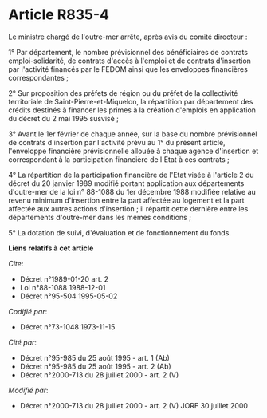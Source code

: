 # Article R835-4

Le ministre chargé de l'outre-mer arrête, après avis du comité directeur :

1° Par département, le nombre prévisionnel des bénéficiaires de contrats emploi-solidarité, de contrats d'accès à l'emploi et
de contrats d'insertion par l'activité financés par le FEDOM ainsi que les enveloppes financières correspondantes ;

2° Sur proposition des préfets de région ou du préfet de la collectivité territoriale de Saint-Pierre-et-Miquelon, la
répartition par département des crédits destinés à financer les primes à la création d'emplois en application du décret du 2
mai 1995 susvisé ;

3° Avant le 1er février de chaque année, sur la base du nombre prévisionnel de contrats d'insertion par l'activité prévu au
1° du présent article, l'enveloppe financière prévisionnelle allouée à chaque agence d'insertion et correspondant à la
participation financière de l'Etat à ces contrats ;

4° La répartition de la participation financière de l'Etat visée à l'article 2 du décret du 20 janvier 1989 modifié portant
application aux départements d'outre-mer de la loi n° 88-1088 du 1er décembre 1988 modifiée relative au revenu minimum
d'insertion entre la part affectée au logement et la part affectée aux autres actions d'insertion ; il répartit cette
dernière entre les départements d'outre-mer dans les mêmes conditions ;

5° La dotation de suivi, d'évaluation et de fonctionnement du fonds.

**Liens relatifs à cet article**

_Cite_:

  - Décret n°1989-01-20 art. 2
  - Loi n°88-1088 1988-12-01
  - Décret n°95-504 1995-05-02

_Codifié par_:

  - Décret n°73-1048 1973-11-15

_Cité par_:

  - Décret n°95-985 du 25 août 1995 - art. 1 (Ab)
  - Décret n°95-985 du 25 août 1995 - art. 2 (Ab)
  - Décret n°2000-713 du 28 juillet 2000 - art. 2 (V)

_Modifié par_:

  - Décret n°2000-713 du 28 juillet 2000 - art. 2 (V) JORF 30 juillet 2000
